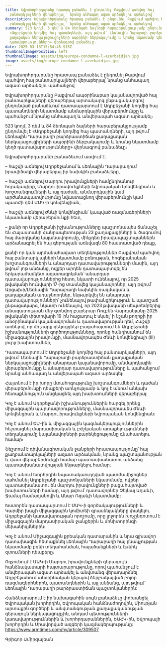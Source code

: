 ```yaml
---
title: Եվրախորհրդարանը հրատապ բանաձեւ է ընդունել Բաքվում պահվող հայ
  բանտարկյալների վերաբերյալ՝ նրանց անհապաղ ազատ արձակելու պահանջով
description: Եվրախորհրդարանը հրատապ բանաձեւ է ընդունել Բաքվում պահվող հայ
  բանտարկյալների վերաբերյալ՝ նրանց անհապաղ ազատ արձակելու պահանջով
summary: 523 կողմ, 3 դեմ և 84 ձեռնպահ ձայների հարաբերակցությամբ ընդունվել է
  «Ադրբեջանի կողմից հայ պատանդների, այդ թվում՝ Լեռնային Ղարաբաղի բարձրաստիճան
  քաղաքական ներկայացուցիչների ապօրինի ձերբակալումը և նրանց նկատմամբ կեղծ
  դատավարությունները» վերնագրով բանաձեւը։
date: 2025-03-13T15:54:45.915Z
thumbnailImagePosition: left
thumbnailImage: assets/img/europe-condamne-l-azerbaidjan.jpg
image: assets/img/europe-condamne-l-azerbaidjan.jpg
---
```

Եվրախորհրդարանը հրատապ բանաձեւ է ընդունել Բաքվում պահվող հայ բանտարկյալների վերաբերյալ՝ նրանց անհապաղ ազատ արձակելու պահանջով

Եվրախորհրդարանը Բաքվում ապօրինաբար կալանավորված հայ բանտարկյալների վերաբերյալ արտակարգ ընթացակարգով ընդունված բանաձևում դատապարտում է Ադրբեջանի կողմից հայ պատանդների նկատմամբ անմարդկային վերաբերմունքը և պահանջում նրանց անհապաղ և անվերապահ ազատ արձակել։

523 կողմ, 3 դեմ և 84 ձեռնպահ ձայների հարաբերակցությամբ ընդունվել է «Ադրբեջանի կողմից հայ պատանդների, այդ թվում՝ Լեռնային Ղարաբաղի բարձրաստիճան քաղաքական ներկայացուցիչների ապօրինի ձերբակալումը և նրանց նկատմամբ կեղծ դատավարությունները» վերնագրով բանաձեւը։

Եվրախորհրդարանի բանաձեւում ասվում է.

– հաշվի առնելով Ադրբեջանում և Լեռնային Ղարաբաղում իրավիճակի վերաբերյալ իր նախկին բանաձևերը,

– հաշվի առնելով Մարդու իրավունքների համընդհանուր հռչակագիրը, Մարդու իրավունքների եվրոպական կոնվենցիան և Խոշտանգումների և այլ դաժան, անմարդկային կամ արժանապատվությունը նվաստացնող վերաբերմունքի կամ պատժի դեմ ՄԱԿ-ի կոնվենցիան,

– հաշվի առնելով Ժնևի կոնվենցիան՝ կապված ռազմագերիների նկատմամբ վերաբերմունքի հետ,

– քանի որ Ադրբեջանի իշխանությունները պաշտոնապես ճանաչել են Հայաստանի Հանրապետության 23 քաղաքացիների և ծագումով հայ մարդկանց կալանավորումը, մինչդեռ իրավապաշտպաններն արձանագրել են հայ գերության առնվազն 80 հաստատված դեպք,

քանի որ կան արժանահավատ տեղեկություններ Բաքվում պահվող հայ բանտարկյալների նկատմամբ բռնության, հոգեբանական խոշտանգումների և անարդար դատավարությունների մասին, այդ թվում՝ յոթ անձանց, ովքեր արդեն դատապարտվել են երկարաժամկետ ազատազրկման՝ անարդար դատավարություններից հետո,
նկատի ունենալով, որ 2025 թվականի հունվարի 17-ից տասնվեց կալանավորներ, այդ թվում՝ Արցախի/Լեռնային Ղարաբաղի նախկին ռազմական և քաղաքական առաջնորդներ, ենթարկվել են անարդար դատավարությունների՝ չունենալով թափանցիկություն և պատշաճ ընթացակարգ,
նկատի ունենալով, որ 2023 թվականի սեպտեմբերից անազատության մեջ գտնվող բարերար Ռուբեն Վարդանյանը 2025 թվականի փետրվարի 19-ին հացադուլ է սկսել՝ ի նշան բողոքի իր անօրինական կալանավորման և դատավարության դեմ,
Հաշվի առնելով, որ մի շարք զեկույցներ բացահայտում են Ադրբեջանի իշխանությունների գործողությունները, որոնք հանդիսանում են միջազգային իրավունքի, մասնավորապես Ժնևի կոնվենցիայի (III) լուրջ խախտումներ,

Դատապարտում է Ադրբեջանի կողմից հայ բանտարկյալների, այդ թվում՝ Լեռնային Ղարաբաղի բարձրաստիճան քաղաքական ներկայացուցիչների անարդար կալանավորումը, անմարդկային վերաբերմունքը և անարդար դատավարությունները և պահանջում նրանց անհապաղ և անվերապահ ազատ արձակել։

Հայտնում է իր խորը մտահոգությունը խոշտանգումների և դաժան վերաբերմունքի դեպքերի առնչությամբ և կոչ է անում անկախ հետաքննություն անցկացնել այդ խախտումների վերաբերյալ:

Կոչ է անում Ադրբեջանի իշխանություններին հարգել իրենց միջազգային պարտավորությունները, մասնավորապես Ժնևի կոնվենցիան և Մարդու իրավունքների եվրոպական կոնվենցիան։

Կոչ է անում ԵՄ-ին և միջազգային կազմակերպություններին հեշտացնել մարդասիրական և բժշկական առաքելությունների տեղակայումը կալանավորների բարեկեցությունը գնահատելու համար։

Շեշտում է դիվանագիտական ​​ջանքերի հրատապությունը՝ հայ քաղբանտարկյալների ազատ արձակման, նրանց պաշտպանության և վատ վերաբերմունքի համար պատասխանատու անձանց պատասխանատվության ենթարկելու համար։

Կոչ է անում Խորհրդին նպատակաուղղված պատժամիջոցներ սահմանել Ադրբեջանի պաշտոնյաների նկատմամբ, ովքեր պատասխանատու են մարդու իրավունքների բացահայտված խախտումների համար, այդ թվում՝ դատավորներ Զեյնալ Աղաևի, Ջամալ Ռամազանովի և Անար Ռզաևի նկատմամբ։

Խստորեն դատապարտում է ՄԱԿ-ի գործակալությունների և Կարմիր խաչի միջազգային կոմիտեի գրասենյակները փակելու Ադրբեջանի կառավարության որոշումը, որը լրջորեն խոչընդոտում է միջազգային մարդասիրական ջանքերին և մոնիտորինգի մեխանիզմներին։

Կոչ է անում Միջազգային քրեական դատարանին և նրա գլխավոր դատախազին հետաքննել Լեռնային Ղարաբաղի հայ բնակչության նկատմամբ բռնի տեղահանման, հալածանքների և էթնիկ զտումների դեպքերը։

Ողջունում է ՄԱԿ-ի Մարդու իրավունքների գերագույն հանձնակատարի հայտարարությունը, որով պահանջում է անվերապահ ազատ արձակել և անվտանգ վերադարձնել Ադրբեջանում անօրինական կերպով ձերբակալված բոլոր ռազմագերիներին, պատանդներին և այլ անձանց, այդ թվում՝ Լեռնային Ղարաբաղի բարձրաստիճան պաշտոնյաներին:

Հանձնարարում է իր նախագահին սույն բանաձեւը փոխանցել Եվրոպական խորհրդին, Եվրոպական հանձնաժողովին, Միության արտաքին գործերի և անվտանգության քաղաքականության գերագույն ներկայացուցչին, անդամ պետությունների կառավարություններին և խորհրդարաններին, ԵԱՀԿ-ին, Եվրոպայի խորհրդին և Միավորված ազգերի կազմակերպությանը: https://www.armtimes.com/hy/article/309507

Գրիգոր Ամիրզայեան